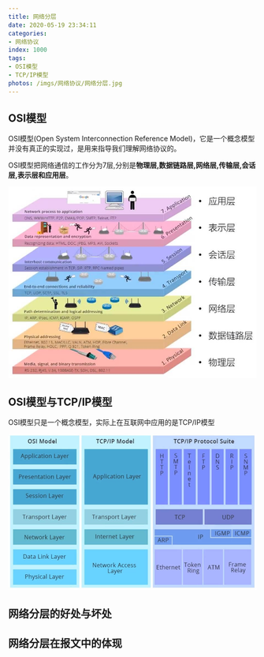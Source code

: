 ```yaml
---
title: 网络分层
date: 2020-05-19 23:34:11
categories:
- 网络协议
index: 1000
tags:
- OSI模型
- TCP/IP模型
photos: /imgs/网络协议/网络分层.jpg
---
```


## OSI模型

OSI模型(Open System Interconnection Reference Model)，它是一个概念模型并没有真正的实现过，是用来指导我们理解网络协议的。

OSI模型把网络通信的工作分为7层,分别是**物理层,数据链路层,网络层,传输层,会话层,表示层和应用层**。

<!--more-->

![OSI模型](/imgs/网络协议/网络分层/OSI模型.jpg)

## OSI模型与TCP/IP模型

OSI模型只是一个概念模型，实际上在互联网中应用的是TCP/IP模型

![OSI模型](/imgs/网络协议/网络分层/OSI模型与TCPIP模型.jpg)

## 网络分层的好处与坏处

## 网络分层在报文中的体现